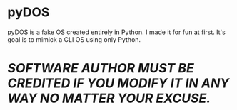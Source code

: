 # pyDOS
pyDOS is a fake OS created entirely in Python. I made it for fun at first. It's goal is to mimick a CLI OS using only Python.

# *SOFTWARE AUTHOR MUST BE CREDITED IF YOU MODIFY IT IN ANY WAY NO MATTER YOUR EXCUSE.*
